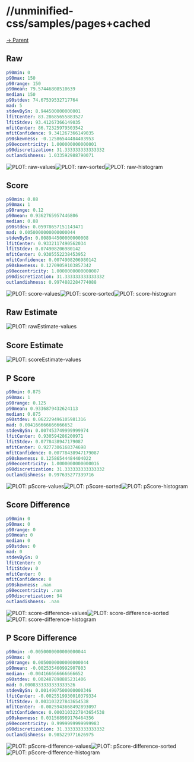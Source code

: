 
# //unminified-css/samples/pages+cached

[→ Parent](../..)


## Raw


```yaml
p90min: 0
p90max: 150
p90range: 150
p90mean: 79.57446808510639
median: 150
p90stdev: 74.67539532717764
mad: 5
stdevBySn: 8.944500000000001
lfitCenter: 83.28685655883527
lfitStdev: 93.41267366149035
mfitCenter: 86.72325979503542
mfitConfidence: 9.341267366149035
p90skewness: -0.12586544484403953
p90eccentricity: 1.000000000000001
p90discretization: 31.333333333333332
outlandishness: 1.033592988790071

```

![PLOT: raw-values](./raw/values.svg)![PLOT: raw-sorted](./raw/sorted.svg)![PLOT: raw-histogram](./raw/histogram.svg)
## Score


```yaml
p90min: 0.88
p90max: 1
p90range: 0.12
p90mean: 0.9362765957446806
median: 0.88
p90stdev: 0.05978657151143471
mad: 0.0050000000000000044
stdevBySn: 0.008944500000000008
lfitCenter: 0.9332117490562034
lfitStdev: 0.074908206980142
mfitCenter: 0.9305552238453952
mfitConfidence: 0.0074908206980142
p90skewness: 0.12709059103857342
p90eccentricity: 1.0000000000000007
p90discretization: 31.333333333333332
outlandishness: 0.9974882284774088

```

![PLOT: score-values](./score/values.svg)![PLOT: score-sorted](./score/sorted.svg)![PLOT: score-histogram](./score/histogram.svg)
## Raw Estimate

![PLOT: rawEstimate-values](./rawEstimate/values.svg)
## Score Estimate

![PLOT: scoreEstimate-values](./scoreEstimate/values.svg)
## P Score


```yaml
p90min: 0.875
p90max: 1
p90range: 0.125
p90mean: 0.9336879432624113
median: 0.875
p90stdev: 0.062229496105981316
mad: 0.004166666666666652
stdevBySn: 0.007453749999999974
lfitCenter: 0.930594286200971
lfitStdev: 0.0778438947179087
mfitCenter: 0.9277306168374698
mfitConfidence: 0.00778438947179087
p90skewness: 0.12586544484404022
p90eccentricity: 1.0000000000000016
p90discretization: 31.333333333333332
outlandishness: 0.997635277339716

```

![PLOT: pScore-values](./pScore/values.svg)![PLOT: pScore-sorted](./pScore/sorted.svg)![PLOT: pScore-histogram](./pScore/histogram.svg)
## Score Difference


```yaml
p90min: 0
p90max: 0
p90range: 0
p90mean: 0
median: 0
p90stdev: 0
mad: 0
stdevBySn: 0
lfitCenter: 0
lfitStdev: 0
mfitCenter: 0
mfitConfidence: 0
p90skewness: .nan
p90eccentricity: .nan
p90discretization: 94
outlandishness: .nan

```

![PLOT: score-difference-values](./score-difference/values.svg)![PLOT: score-difference-sorted](./score-difference/sorted.svg)![PLOT: score-difference-histogram](./score-difference/histogram.svg)
## P Score Difference


```yaml
p90min: -0.0050000000000000044
p90max: 0
p90range: 0.0050000000000000044
p90mean: -0.002535460992907803
median: -0.004166666666666652
p90stdev: 0.002487898885231406
mad: 0.0008333333333333526
stdevBySn: 0.0014907500000000346
lfitCenter: -0.0025519930010379334
lfitStdev: 0.003103227843654538
mfitCenter: -0.0025943668492893097
mfitConfidence: 0.0003103227843654538
p90skewness: 0.031568989176464356
p90eccentricity: 0.9999999999999983
p90discretization: 31.333333333333332
outlandishness: 0.985229771626975

```

![PLOT: pScore-difference-values](./pScore-difference/values.svg)![PLOT: pScore-difference-sorted](./pScore-difference/sorted.svg)![PLOT: pScore-difference-histogram](./pScore-difference/histogram.svg)